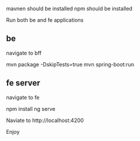 mavnen should be installed
npm should be installed


Run both be and fe applications


## be

navigate to bff

mvn package -DskipTests=true
mvn spring-boot:run


## fe server

navigate to fe

npm install
ng serve



Naviate to http://localhost:4200


Enjoy
